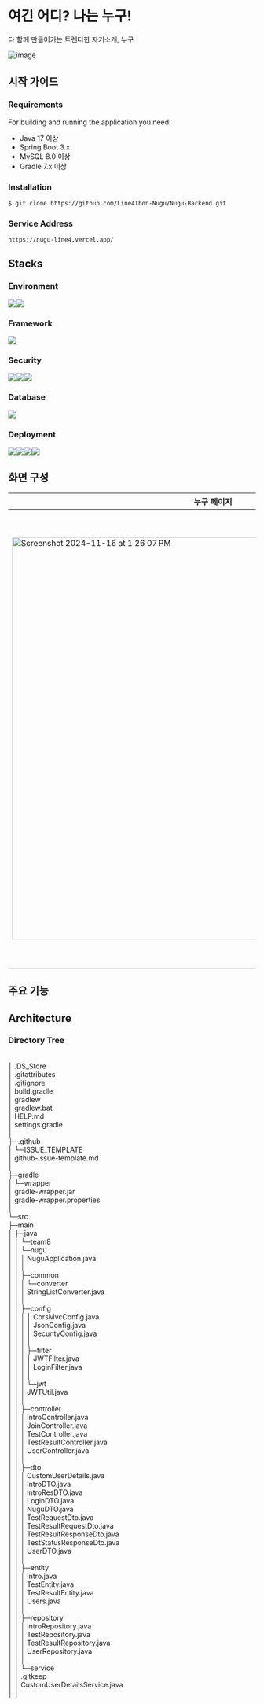 # 여긴 어디? 나는 누구!
다 함께 만들어가는 트렌디한 자기소개, 누구


![image](https://github.com/user-attachments/assets/3fe1fe30-cb7a-45de-918f-1721f43870d1)

## 시작 가이드

### Requirements
For building and running the application you need:
- Java 17 이상
- Spring Boot 3.x
- MySQL 8.0 이상
- Gradle 7.x 이상

### Installation
```bash
$ git clone https://github.com/Line4Thon-Nugu/Nugu-Backend.git
```
### Service Address
```
https://nugu-line4.vercel.app/
```

## Stacks

### Environment
<img src="https://img.shields.io/badge/git-F05032?style=for-the-badge&logo=git&logoColor=white"><img src="https://img.shields.io/badge/github-181717?style=for-the-badge&logo=github&logoColor=white">

### Framework
<img src="https://img.shields.io/badge/springboot-6DB33F?style=for-the-badge&logo=springboot&logoColor=white">

### Security
<img src="https://img.shields.io/badge/springsecurity-6DB33F?style=for-the-badge&logo=springsecurity&logoColor=white"><img src="https://img.shields.io/badge/jsonwebtokens-6DB33F?style=for-the-badge&logo=jsonwebtokens&logoColor=white"><img src="https://img.shields.io/badge/let'sencrypt-003A70?style=for-the-badge&logo=let'sencrypt&logoColor=white">

### Database
<img src="https://img.shields.io/badge/mysql-4479A1?style=for-the-badge&logo=mysql&logoColor=white"> 

### Deployment
<img src="https://img.shields.io/badge/amazonec2-FF9900?style=for-the-badge&logo=amazonec2&logoColor=white"><img src="https://img.shields.io/badge/amazonroute53-8C4FFF?style=for-the-badge&logo=amazonroute53&logoColor=white"><img src="https://img.shields.io/badge/amazonrds-527FFF?style=for-the-badge&logo=amazonrds&logoColor=white"><img src="https://img.shields.io/badge/nginx-009639?style=for-the-badge&logo=nginx&logoColor=white">

## 화면 구성 

| 누구 페이지    | 누구 소개 | 누구 테스트 |
| -------- | ------- | ------ |
| <img width="818" alt="Screenshot 2024-11-16 at 1 26 07 PM" src="https://github.com/user-attachments/assets/e74b7b55-e7bf-4105-a1ec-a5eeb98603d6"> |  <img width="900" alt="Screenshot 2024-11-16 at 1 27 22 PM" src="https://github.com/user-attachments/assets/71969c70-2a72-4fe0-a004-cd0bd1a57b0a"> | <img width="926" alt="Screenshot 2024-11-16 at 1 28 32 PM" src="https://github.com/user-attachments/assets/b8978554-104f-47aa-9056-d5d081d8f820"> |

## 주요 기능

## Architecture

### Directory Tree
<br/>│  .DS_Store
<br/>│  .gitattributes
<br/>│  .gitignore
<br/>│  build.gradle
<br/>│  gradlew
<br/>│  gradlew.bat
<br/>│  HELP.md
<br/>│  settings.gradle
<br/>│
<br/>├─.github
<br/>│  └─ISSUE_TEMPLATE
<br/>│          github-issue-template.md
<br/>│
<br/>├─gradle
<br/>│  └─wrapper
<br/>│          gradle-wrapper.jar
<br/>│          gradle-wrapper.properties
<br/>│
<br/>└─src
<br/>    ├─main
<br/>    │  ├─java
<br/>    │  │  └─team8
<br/>    │  │      └─nugu
<br/>    │  │          │  NuguApplication.java
<br/>    │  │          │
<br/>    │  │          ├─common
<br/>    │  │          │  └─converter
<br/>    │  │          │          StringListConverter.java
<br/>    │  │          │
<br/>    │  │          ├─config
<br/>    │  │          │  │  CorsMvcConfig.java
<br/>    │  │          │  │  JsonConfig.java
<br/>    │  │          │  │  SecurityConfig.java
<br/>    │  │          │  │
<br/>    │  │          │  ├─filter
<br/>    │  │          │  │      JWTFilter.java
<br/>    │  │          │  │      LoginFilter.java
<br/>    │  │          │  │
<br/>    │  │          │  └─jwt
<br/>    │  │          │          JWTUtil.java
<br/>    │  │          │
<br/>    │  │          ├─controller
<br/>    │  │          │      IntroController.java
<br/>    │  │          │      JoinController.java
<br/>    │  │          │      TestController.java
<br/>    │  │          │      TestResultController.java
<br/>    │  │          │      UserController.java
<br/>    │  │          │
<br/>    │  │          ├─dto
<br/>    │  │          │      CustomUserDetails.java
<br/>    │  │          │      IntroDTO.java
<br/>    │  │          │      IntroResDTO.java
<br/>    │  │          │      LoginDTO.java
<br/>    │  │          │      NuguDTO.java
<br/>    │  │          │      TestRequestDto.java
<br/>    │  │          │      TestResultRequestDto.java
<br/>    │  │          │      TestResultResponseDto.java
<br/>    │  │          │      TestStatusResponseDto.java
<br/>    │  │          │      UserDTO.java
<br/>    │  │          │
<br/>    │  │          ├─entity
<br/>    │  │          │      Intro.java
<br/>    │  │          │      TestEntity.java
<br/>    │  │          │      TestResultEntity.java
<br/>    │  │          │      Users.java
<br/>    │  │          │
<br/>    │  │          ├─repository
<br/>    │  │          │      IntroRepository.java
<br/>    │  │          │      TestRepository.java
<br/>    │  │          │      TestResultRepository.java
<br/>    │  │          │      UserRepository.java
<br/>    │  │          │
<br/>    │  │          └─service
<br/>    │  │                  .gitkeep
<br/>    │  │                  CustomUserDetailsService.java
<br/>    │  │                  

